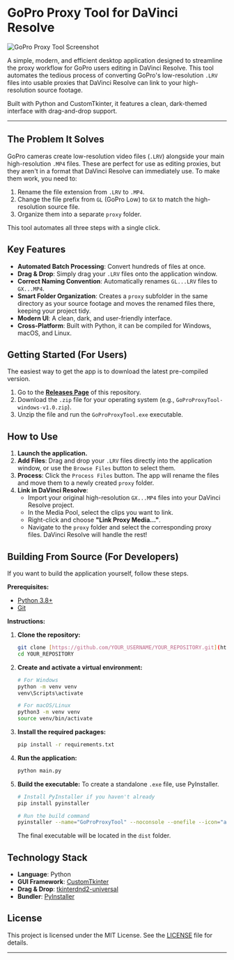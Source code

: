 # GoPro Proxy Tool for DaVinci Resolve

![GoPro Proxy Tool Screenshot](<img width="517" alt="image" src="https://github.com/user-attachments/assets/74b69551-ac5d-4059-a9c8-8950ffc08d21" />
)

A simple, modern, and efficient desktop application designed to streamline the proxy workflow for GoPro users editing in DaVinci Resolve. This tool automates the tedious process of converting GoPro's low-resolution `.LRV` files into usable proxies that DaVinci Resolve can link to your high-resolution source footage.

Built with Python and CustomTkinter, it features a clean, dark-themed interface with drag-and-drop support.

---

## The Problem It Solves

GoPro cameras create low-resolution video files (`.LRV`) alongside your main high-resolution `.MP4` files. These are perfect for use as editing proxies, but they aren't in a format that DaVinci Resolve can immediately use. To make them work, you need to:
1.  Rename the file extension from `.LRV` to `.MP4`.
2.  Change the file prefix from `GL` (GoPro Low) to `GX` to match the high-resolution source file.
3.  Organize them into a separate `proxy` folder.

This tool automates all three steps with a single click.

## Key Features

- **Automated Batch Processing**: Convert hundreds of files at once.
- **Drag & Drop**: Simply drag your `.LRV` files onto the application window.
- **Correct Naming Convention**: Automatically renames `GL...LRV` files to `GX...MP4`.
- **Smart Folder Organization**: Creates a `proxy` subfolder in the same directory as your source footage and moves the renamed files there, keeping your project tidy.
- **Modern UI**: A clean, dark, and user-friendly interface.
- **Cross-Platform**: Built with Python, it can be compiled for Windows, macOS, and Linux.

## Getting Started (For Users)

The easiest way to get the app is to download the latest pre-compiled version.

1.  Go to the [**Releases Page**](https://github.com/YOUR_USERNAME/YOUR_REPOSITORY/releases) of this repository.
2.  Download the `.zip` file for your operating system (e.g., `GoProProxyTool-windows-v1.0.zip`).
3.  Unzip the file and run the `GoProProxyTool.exe` executable.

## How to Use

1.  **Launch the application.**
2.  **Add Files**: Drag and drop your `.LRV` files directly into the application window, or use the `Browse Files` button to select them.
3.  **Process**: Click the `Process Files` button. The app will rename the files and move them to a newly created `proxy` folder.
4.  **Link in DaVinci Resolve**:
    - Import your original high-resolution `GX...MP4` files into your DaVinci Resolve project.
    - In the Media Pool, select the clips you want to link.
    - Right-click and choose **"Link Proxy Media..."**.
    - Navigate to the `proxy` folder and select the corresponding proxy files. DaVinci Resolve will handle the rest!

## Building From Source (For Developers)

If you want to build the application yourself, follow these steps.

**Prerequisites:**
- [Python 3.8+](https://www.python.org/downloads/)
- [Git](https://git-scm.com/downloads)

**Instructions:**

1.  **Clone the repository:**
    ```bash
    git clone [https://github.com/YOUR_USERNAME/YOUR_REPOSITORY.git](https://github.com/YOUR_USERNAME/YOUR_REPOSITORY.git)
    cd YOUR_REPOSITORY
    ```

2.  **Create and activate a virtual environment:**
    ```bash
    # For Windows
    python -m venv venv
    venv\Scripts\activate

    # For macOS/Linux
    python3 -m venv venv
    source venv/bin/activate
    ```

3.  **Install the required packages:**
    ```bash
    pip install -r requirements.txt
    ```

4.  **Run the application:**
    ```bash
    python main.py
    ```

5.  **Build the executable:**
    To create a standalone `.exe` file, use PyInstaller.
    ```bash
    # Install PyInstaller if you haven't already
    pip install pyinstaller

    # Run the build command
    pyinstaller --name="GoProProxyTool" --noconsole --onefile --icon="assets/icon.ico" --collect-all customtkinter --collect-all tkinterdnd2 main.py
    ```
    The final executable will be located in the `dist` folder.

## Technology Stack

- **Language**: Python
- **GUI Framework**: [CustomTkinter](https://github.com/TomSchimansky/CustomTkinter)
- **Drag & Drop**: [tkinterdnd2-universal](https://github.com/akai-katto/tkinterdnd2-universal)
- **Bundler**: [PyInstaller](https://pyinstaller.org/)

## License

This project is licensed under the MIT License. See the [LICENSE](LICENSE) file for details.

---
